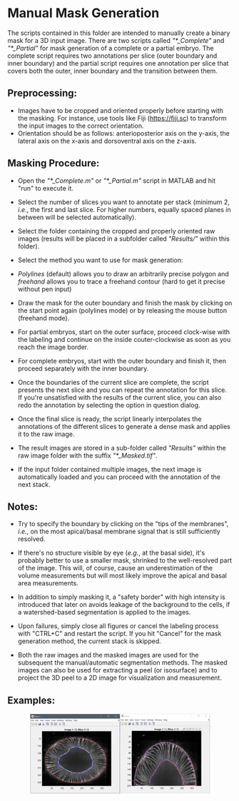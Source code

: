 Manual Mask Generation
======================
The scripts contained in this folder are intended to manually create a binary mask for a 3D input image. There are two scripts called *"\*_Complete"* and *"\*_Partial"* for mask generation of a complete or a partial embryo.
The complete script requires two annotations per slice (outer boundary and inner boundary) and the partial script requires one annotation per slice that covers both the outer, inner boundary and the transition between them.

Preprocessing:
--------------
- Images have to be cropped and oriented properly before starting with the masking. For instance, use tools like Fiji (https://fiji.sc) to transform the input images to the correct orientation.
- Orientation should be as follows: anterioposterior axis on the y-axis, the lateral axis on the x-axis and dorsoventral axis on the z-axis.

Masking Procedure:
------------------
- Open the *"\*_Complete.m"* or *"\*_Partial.m"* script in MATLAB and hit "run" to execute it.

- Select the number of slices you want to annotate per stack (minimum 2, *i.e.*, the first and last slice. For higher numbers, equally spaced planes in between will be selected automatically).
- Select the folder containing the cropped and properly oriented raw images (results will be placed in a subfolder called *"Results/"* within this folder).
- Select the method you want to use for mask generation: 

- *Polylines* (default) allows you to draw an arbitrarily precise polygon and *freehand* allows you to trace a freehand contour (hard to get it precise without pen input)

- Draw the mask for the outer boundary and finish the mask by clicking on the start point again (polylines mode) or by releasing the mouse button (freehand mode).

- For partial embryos, start on the outer surface, proceed clock-wise with the labeling and continue on the inside couter-clockwise as soon as you reach the image border.

- For complete embryos, start with the outer boundary and finish it, then proceed separately with the inner boundary.

- Once the boundaries of the current slice are complete, the script presents the next slice and you can repeat the annotation for this slice. If you're unsatisfied with the results of the current slice, you can also redo the annotation by selecting the option in question dialog.


- Once the final slice is ready, the script linearly interpolates the annotations of the different slices to generate a dense mask and applies it to the raw image.

- The result images are stored in a sub-folder called *"Results"* within the raw image folder with the suffix *"\*_Masked.tif"*.
- If the input folder contained multiple images, the next image is automatically loaded and you can proceed with the annotation of the next stack.


Notes:
------
- Try to specify the boundary by clicking on the "tips of the membranes", *i.e.*, on the most apical/basal membrane signal that is still sufficiently resolved. 
- If there's no structure visible by eye (*e.g.*, at the basal side), it's probably better to use a smaller mask, shrinked to the well-resolved part of the image. This will, of course, cause an underestimation of the volume measurements but will most likely improve the apical and basal area measurements.

- In addition to simply masking it, a "safety border" with high intensity is introduced that later on avoids leakage of the background to the cells, if a watershed-based segmentation is applied to the images.
- Upon failures, simply close all figures or cancel the labeling process with "CTRL+C" and restart the script. If you hit "Cancel" for the mask generation method, the current stack is skipped.

- Both the raw images and the masked images are used for the subsequent the manual/automatic segmentation methods. The masked images can also be used for extracting a peel (or isosurface) and to project the 3D peel to a 2D image for visualization and measurement.

Examples:
---------
<center>
<img src="../Data/Screenshots/FullEmbryoMask.PNG" width="40%"><img src="../Data/Screenshots/PartialEmbryoMask.PNG" width="40%">
</center>